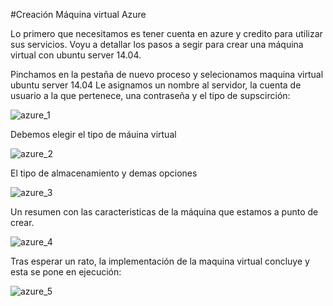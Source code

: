 #Creación Máquina virtual Azure

Lo primero que necesitamos es tener cuenta en azure y credito para utilizar sus servicios. Voyu a detallar los pasos a segir para
crear una máquina virtual con ubuntu server 14.04. 

Pinchamos en la pestaña de nuevo proceso y selecionamos maquina virtual ubuntu server 14.04
Le asignamos un nombre al servidor, la cuenta de usuario a la que pertenece, una contraseña y el tipo de supscirción:

![azure_1](https://www.dropbox.com/s/iehvwo5d7lg5jr9/azure_1.png?dl=1)

Debemos elegir el tipo de máuina virtual

![azure_2](https://www.dropbox.com/s/nphcvr9fdigu5it/azure_2.png?dl=1)

El tipo de almacenamiento y demas opciones

![azure_3](https://www.dropbox.com/s/1sn7p5z37duu8h3/azure_3.png?dl=1)

Un resumen con las caracteristicas de la máquina que estamos a punto de crear. 

![azure_4](https://www.dropbox.com/s/g2xmrsr72gowgmm/azure_4.png?dl=1)

Tras esperar un rato, la implementación de la maquina virtual concluye y esta se pone en ejecución:

![azure_5](https://www.dropbox.com/s/m3tmmdzg505zqpj/azure_5.png?dl=1)

